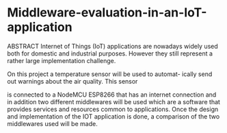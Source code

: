 # Middleware-evaluation-in-an-IoT-application

ABSTRACT
Internet of Things (IoT) applications are nowadays widely
used both for domestic and industrial purposes. However
they still represent a rather large implementation challenge.

On this project a temperature sensor will be used to automat-
ically send out warnings about the air quality. This sensor

is connected to a NodeMCU ESP8266 that has an internet
connection and in addition two different middlewares will
be used which are a software that provides services and
resources common to applications.
Once the design and implementation of the IOT application
is done, a comparison of the two middlewares used will be
made.
